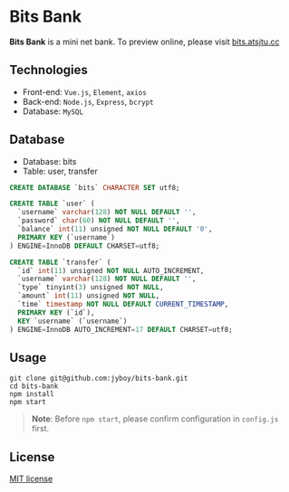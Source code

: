 # Bits Bank

**Bits Bank** is a mini net bank. To preview online, please visit [bits.atsjtu.cc](https://bits.atsjtu.cc)

## Technologies

- Front-end: `Vue.js`, `Element`, `axios`
- Back-end: `Node.js`, `Express`, `bcrypt`
- Database: `MySQL`

## Database

- Database: bits
- Table: user, transfer

```sql
CREATE DATABASE `bits` CHARACTER SET utf8;
```

```sql
CREATE TABLE `user` (
  `username` varchar(128) NOT NULL DEFAULT '',
  `password` char(60) NOT NULL DEFAULT '',
  `balance` int(11) unsigned NOT NULL DEFAULT '0',
  PRIMARY KEY (`username`)
) ENGINE=InnoDB DEFAULT CHARSET=utf8;
```

```sql
CREATE TABLE `transfer` (
  `id` int(11) unsigned NOT NULL AUTO_INCREMENT,
  `username` varchar(128) NOT NULL DEFAULT '',
  `type` tinyint(3) unsigned NOT NULL,
  `amount` int(11) unsigned NOT NULL,
  `time` timestamp NOT NULL DEFAULT CURRENT_TIMESTAMP,
  PRIMARY KEY (`id`),
  KEY `username` (`username`)
) ENGINE=InnoDB AUTO_INCREMENT=17 DEFAULT CHARSET=utf8;
```

## Usage

```
git clone git@github.com:jyboy/bits-bank.git
cd bits-bank
npm install
npm start
```

> **Note**: Before `npm start`, please confirm configuration in `config.js` first.

## License

[MIT license](https://github.com/jyboy/bits-bank/blob/master/LICENSE)
